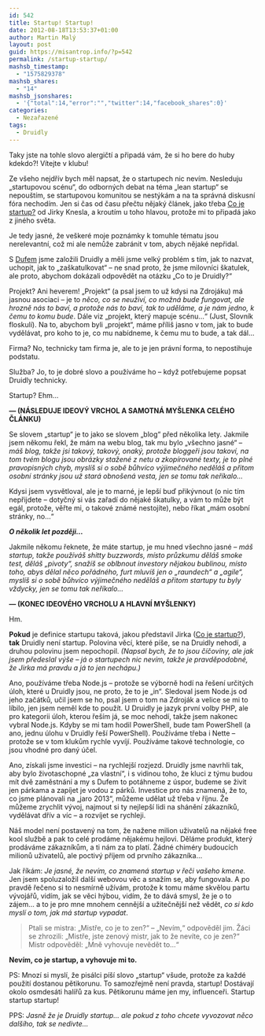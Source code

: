 ```yaml
---
id: 542
title: Startup! Startup!
date: 2012-08-18T13:53:37+01:00
author: Martin Malý
layout: post
guid: https://misantrop.info/?p=542
permalink: /startup-startup/
mashsb_timestamp:
  - "1575829378"
mashsb_shares:
  - "14"
mashsb_jsonshares:
  - '{"total":14,"error":"","twitter":14,"facebook_shares":0}'
categories:
  - Nezařazené
tags:
  - Druidly
---
```

Taky jste na tohle slovo alergičtí a připadá vám, že si ho bere do huby kdekdo?! Vítejte v klubu!

<!--more-->

Ze všeho nejdřív bych měl napsat, že o startupech nic nevím. Nesleduju &#8222;startupovou scénu&#8220;, do odborných debat na téma &#8222;lean startup&#8220; se nepouštím, se startupovou komunitou se nestýkám a na ta správná diskusní fóra nechodím. Jen si čas od času přečtu nějaký článek, jako třeba [Co je startup?](https://www.knesl.com/articles/view/co-je-startup) od Jirky Knesla, a kroutím u toho hlavou, protože mi to připadá jako z jiného světa.

Je tedy jasné, že veškeré moje poznámky k tomuhle tématu jsou nerelevantní, což mi ale nemůže zabránit v tom, abych nějaké nepřidal.

S [Dufem](https://inferno.duf.cz/) jsme založili Druidly a měli jsme velký problém s tím, jak to nazvat, uchopit, jak to &#8222;zaškatulkovat&#8220; &#8211; ne snad proto, že jsme milovníci škatulek, ale proto, abychom dokázali odpovědět na otázku &#8222;Co to je Druidly?&#8220;

Projekt? Ani heverem! &#8222;Projekt&#8220; (a psal jsem to už kdysi na Zdrojáku) má jasnou asociaci &#8211; je to _něco, co se neuživí, co možná bude fungovat, ale hrozně nás to baví, a protože nás to baví, tak to uděláme, a je nám jedno, k čemu to komu bude_. Dále viz &#8222;projekt, který mapuje scénu&#8230;&#8220; (Just, Slovník floskulí). Na to, abychom byli &#8222;projekt&#8220;, máme příliš jasno v tom, jak to bude vydělávat, pro koho to je, co mu nabídneme, k čemu mu to bude, a tak dál&#8230;

Firma? No, technicky tam firma je, ale to je jen právní forma, to nepostihuje podstatu.

Služba? Jo, to je dobré slovo a používáme ho &#8211; když potřebujeme popsat Druidly technicky.

Startup? Ehm&#8230;

**&#8212; (NÁSLEDUJE IDEOVÝ VRCHOL A SAMOTNÁ MYŠLENKA CELÉHO ČLÁNKU)**

Se slovem &#8222;startup&#8220; je to jako se slovem &#8222;blog&#8220; před několika lety. Jakmile jsem někomu řekl, že mám na webu blog, tak mu bylo &#8222;všechno jasné&#8220; &#8211; _máš blog, takže jsi takový, takový, onaký, protože bloggeři jsou takoví, na tom tvém blogu jsou obrázky stažené z netu a zkopírované texty, je to plné pravopisných chyb, myslíš si o sobě bůhvíco výjimečného neděláš a přitom osobní stránky jsou už stará obnošená vesta, jen se tomu tak neříkalo&#8230;_

Kdysi jsem vysvětloval, ale je to marné, je lepší buď přikývnout (o nic tím nepřijdete &#8211; dotyčný si vás zařadí do nějaké škatulky, a vám to může být egál, protože, věřte mi, o takové známé nestojíte), nebo říkat &#8222;mám osobní stránky, no&#8230;&#8220;

**_O několik let později&#8230;_**

Jakmile někomu řeknete, že máte startup, je mu hned všechno jasné &#8211; _máš startup, takže používáš shitty buzzwords, místo průzkumu děláš smoke test, děláš &#8222;pivoty&#8220;, snažíš se oblbnout investory nějakou bublinou, místo toho, abys dělal něco pořádného, furt mluvíš jen o &#8222;raundech&#8220; a &#8222;agile&#8220;, myslíš si o sobě bůhvíco výjimečného neděláš a přitom startupy tu byly vždycky, jen se tomu tak neříkalo&#8230;_

**&#8212; (KONEC IDEOVÉHO VRCHOLU A HLAVNÍ MYŠLENKY)**

Hm.

**Pokud** je definice startupu taková, jakou představil Jirka ([Co je startup?](https://www.knesl.com/articles/view/co-je-startup)), **tak** Druidly není startup. Polovina věcí, které píše, se na Druidly nehodí, a druhou polovinu jsem nepochopil. _(Napsal bych, že to jsou číčoviny, ale jak jsem předeslal výše &#8211; já o startupech nic nevím, takže je pravděpodobné, že Jirka má pravdu a já to jen nechápu.)_

Ano, používáme třeba Node.js &#8211; protože se výborně hodí na řešení určitých úloh, které u Druidly jsou, ne proto, že to je &#8222;in&#8220;. Sledoval jsem Node.js od jeho začátků, učil jsem se ho, psal jsem o tom na Zdroják a velice se mi to líbilo, jen jsem neměl kde to použít. U Druidly je jazyk první volby PHP, ale pro kategorii úloh, kterou řeším já, se moc nehodí, takže jsem nakonec vybral Node.js. Kdyby se mi tam hodil PowerShell, bude tam PowerShell (a ano, jednu úlohu v Druidly řeší PowerShell). Používáme třeba i Nette &#8211; protože se v tom klukům rychle vyvíjí. Používáme takové technologie, co jsou vhodné pro daný účel.

Ano, získali jsme investici &#8211; na rychlejší rozjezd. Druidly jsme navrhli tak, aby bylo životaschopné &#8222;za vlastní&#8220;, i s vidinou toho, že kluci z týmu budou mít dvě zaměstnání a my s Dufem to potáhneme z úspor, budeme se živit jen párkama a zapíjet je vodou z párků. Investice pro nás znamená, že to, co jsme plánovali na &#8222;jaro 2013&#8220;, můžeme udělat už třeba v říjnu. Že můžeme zrychlit vývoj, najmout si ty nejlepší lidi na shánění zákazníků, vydělávat dřív a víc &#8211; a rozvíjet se rychleji.

Náš model není postavený na tom, že nažene milion uživatelů na nějaké free kool službě a pak to celé prodáme nějakému hejlovi. Děláme produkt, který prodáváme zákazníkům, a ti nám za to platí. Žádné chiméry budoucích milionů uživatelů, ale poctivý příjem od prvního zákazníka&#8230;

Jak říkám: _Je jasné, že nevím, co znamená startup v řeči vašeho kmene._ Jen jsem spoluzaložil další webovou věc a snažím se, aby fungovala. A po pravdě řečeno si to nesmírně užívám, protože k tomu máme skvělou partu vývojářů, vidím, jak se věci hýbou, vidím, že to dává smysl, že je o to zájem&#8230; a to je pro mne mnohem cennější a užitečnější než vědět, _co si kdo myslí o tom, jak má startup vypadat_.

> Ptali se mistra: &#8222;Mistře, co je to zen?&#8220; &#8211; &#8222;Nevím,&#8220; odpověděl jim. Žáci se zhrozili: &#8222;Mistře, jste zenový mistr, jak to že nevíte, co je zen?&#8220; Mistr odpověděl: &#8222;Mně vyhovuje nevědět to&#8230;&#8220;

**Nevím, co je startup, a vyhovuje mi to.**

PS: Mnozí si myslí, že pisálci píší slovo &#8222;startup&#8220; všude, protože za každé použití dostanou pětikorunu. To samozřejmě není pravda, startup! Dostávají okolo osmdesáti halířů za kus. Pětikorunu máme jen my, influenceři. Startup startup startup!

PPS: _Jasně že je Druidly startup&#8230; ale pokud z toho chcete vyvozovat něco dalšího, tak se nedivte&#8230;_